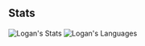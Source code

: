 <!---
Logan-Hansen/Logan-Hansen is a ✨ special ✨ repository because its `README.md` (this file) appears on your GitHub profile.
You can click the Preview link to take a look at your changes.
- 👋 Hi, I’m @Logan-Hansen
- 👀 I’m interested in ...
- 🌱 I’m currently learning ...
- 💞️ I’m looking to collaborate on ...
- 📫 How to reach me ...
--->

## Stats
<span><img align="center" src="https://github-readme-stats.vercel.app/api?username=Logan-Hansen&theme=transparent&hide=contribs,prs,issues&show_icons=true" alt="Logan's Stats" /></span>
<span><img align="center" src="https://github-readme-stats.vercel.app/api/top-langs/?username=Logan-Hansen&theme=transparent" alt="Logan's Languages" /></span>
